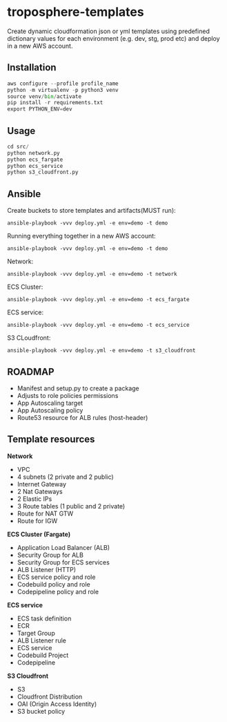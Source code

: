 # troposphere-templates

Create dynamic cloudformation json or yml templates using predefined dictionary values for each environment (e.g. dev, stg, prod etc) and deploy in a new AWS account.
 
## Installation
```python
aws configure --profile profile_name
python -m virtualenv -p python3 venv
source venv/bin/activate
pip install -r requirements.txt
export PYTHON_ENV=dev
```

## Usage
```python
cd src/
python network.py
python ecs_fargate
python ecs_service
python s3_cloudfront.py
```

## Ansible
Create buckets to store templates and artifacts(MUST run):
``` 
ansible-playbook -vvv deploy.yml -e env=demo -t demo
```

Running everything together in a new AWS account:
``` 
ansible-playbook -vvv deploy.yml -e env=demo -t demo
```

Network:
```
ansible-playbook -vvv deploy.yml -e env=demo -t network
```

ECS Cluster:
```
ansible-playbook -vvv deploy.yml -e env=demo -t ecs_fargate
```

ECS service:
```
ansible-playbook -vvv deploy.yml -e env=demo -t ecs_service
```

S3 CLoudfront:
```
ansible-playbook -vvv deploy.yml -e env=demo -t s3_cloudfront
```


## ROADMAP
- Manifest and setup.py to create a package
- Adjusts to role policies permissions
- App Autoscaling target
- App Autoscaling policy
- Route53 resource for ALB rules (host-header)

## Template resources 
**Network**
- VPC
- 4 subnets (2 private and 2 public)
- Internet Gateway
- 2 Nat Gateways
- 2 Elastic IPs
- 3 Route tables (1 public and 2 private)
- Route for NAT GTW
- Route for IGW

**ECS Cluster (Fargate)**
- Application Load Balancer (ALB)
- Security Group for ALB
- Security Group for ECS services
- ALB Listener (HTTP)
- ECS service policy and role
- Codebuild policy and role
- Codepipeline policy and role

**ECS service**
- ECS task definition
- ECR
- Target Group
- ALB Listener rule
- ECS service
- Codebuild Project
- Codepipeline

**S3 Cloudfront**
- S3
- Cloudfront Distribution
- OAI (Origin Access Identity)
- S3 bucket policy